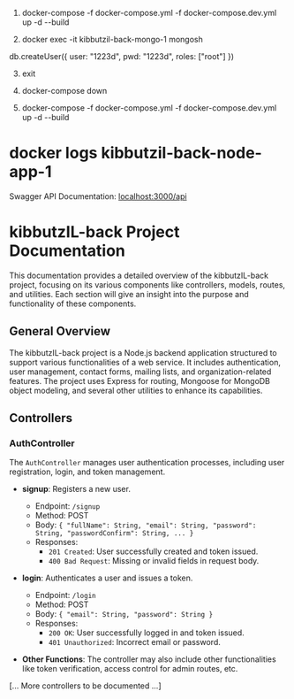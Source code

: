 1. docker-compose -f docker-compose.yml -f docker-compose.dev.yml up -d --build

2. docker exec -it kibbutzil-back-mongo-1 mongosh

db.createUser({
  user: "1223d",
  pwd: "1223d",
  roles: ["root"]
})

3. exit

4. docker-compose down

5. docker-compose -f docker-compose.yml -f docker-compose.dev.yml up -d --build




# docker logs kibbutzil-back-node-app-1

Swagger API Documentation: [localhost:3000/api](http://localhost:3000/api)

# kibbutzIL-back Project Documentation

This documentation provides a detailed overview of the kibbutzIL-back project, focusing on its various components like controllers, models, routes, and utilities. Each section will give an insight into the purpose and functionality of these components.

## General Overview
The kibbutzIL-back project is a Node.js backend application structured to support various functionalities of a web service. It includes authentication, user management, contact forms, mailing lists, and organization-related features. The project uses Express for routing, Mongoose for MongoDB object modeling, and several other utilities to enhance its capabilities.

## Controllers

### AuthController
The `AuthController` manages user authentication processes, including user registration, login, and token management.

- **signup**: Registers a new user.
  - Endpoint: `/signup`
  - Method: POST
  - Body: `{ "fullName": String, "email": String, "password": String, "passwordConfirm": String, ... }`
  - Responses:
    - `201 Created`: User successfully created and token issued.
    - `400 Bad Request`: Missing or invalid fields in request body.

- **login**: Authenticates a user and issues a token.
  - Endpoint: `/login`
  - Method: POST
  - Body: `{ "email": String, "password": String }`
  - Responses:
    - `200 OK`: User successfully logged in and token issued.
    - `401 Unauthorized`: Incorrect email or password.

- **Other Functions**: The controller may also include other functionalities like token verification, access control for admin routes, etc.

[... More controllers to be documented ...]


